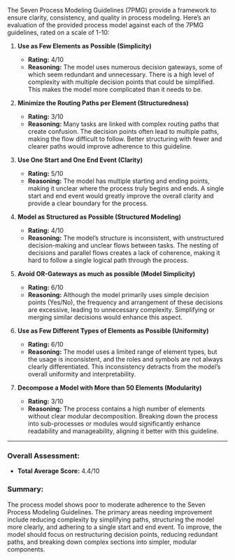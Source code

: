 The Seven Process Modeling Guidelines (7PMG) provide a framework to ensure clarity, consistency, and quality in process modeling. Here’s an evaluation of the provided process model against each of the 7PMG guidelines, rated on a scale of 1-10:

1. **Use as Few Elements as Possible (Simplicity)**
   - **Rating:** 4/10
   - **Reasoning:** The model uses numerous decision gateways, some of which seem redundant and unnecessary. There is a high level of complexity with multiple decision points that could be simplified. This makes the model more complicated than it needs to be.

2. **Minimize the Routing Paths per Element (Structuredness)**
   - **Rating:** 3/10
   - **Reasoning:** Many tasks are linked with complex routing paths that create confusion. The decision points often lead to multiple paths, making the flow difficult to follow. Better structuring with fewer and clearer paths would improve adherence to this guideline.

3. **Use One Start and One End Event (Clarity)**
   - **Rating:** 5/10
   - **Reasoning:** The model has multiple starting and ending points, making it unclear where the process truly begins and ends. A single start and end event would greatly improve the overall clarity and provide a clear boundary for the process.

4. **Model as Structured as Possible (Structured Modeling)**
   - **Rating:** 4/10
   - **Reasoning:** The model’s structure is inconsistent, with unstructured decision-making and unclear flows between tasks. The nesting of decisions and parallel flows creates a lack of coherence, making it hard to follow a single logical path through the process.

5. **Avoid OR-Gateways as much as possible (Model Simplicity)**
   - **Rating:** 6/10
   - **Reasoning:** Although the model primarily uses simple decision points (Yes/No), the frequency and arrangement of these decisions are excessive, leading to unnecessary complexity. Simplifying or merging similar decisions would enhance this aspect.

6. **Use as Few Different Types of Elements as Possible (Uniformity)**
   - **Rating:** 6/10
   - **Reasoning:** The model uses a limited range of element types, but the usage is inconsistent, and the roles and symbols are not always clearly differentiated. This inconsistency detracts from the model’s overall uniformity and interpretability.

7. **Decompose a Model with More than 50 Elements (Modularity)**
   - **Rating:** 3/10
   - **Reasoning:** The process contains a high number of elements without clear modular decomposition. Breaking down the process into sub-processes or modules would significantly enhance readability and manageability, aligning it better with this guideline.

---

### Overall Assessment:
- **Total Average Score:** 4.4/10

### Summary:
The process model shows poor to moderate adherence to the Seven Process Modeling Guidelines. The primary areas needing improvement include reducing complexity by simplifying paths, structuring the model more clearly, and adhering to a single start and end event. To improve, the model should focus on restructuring decision points, reducing redundant paths, and breaking down complex sections into simpler, modular components.